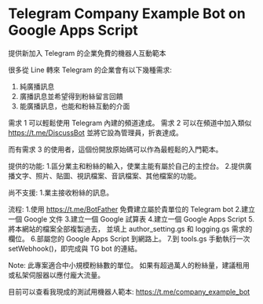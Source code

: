 # Telegram Company Example Bot on Google Apps Script
提供新加入 Telegram 的企業免費的機器人互動範本

很多從 Line 轉來 Telegram 的企業會有以下幾種需求:
1. 純廣播訊息
2. 廣播訊息並希望得到粉絲留言回饋
3. 能廣播訊息，也能和粉絲互動的介面

需求 1 可以輕鬆使用 Telegram 內建的頻道達成。
需求 2 可以在頻道中加入類似 https://t.me/DiscussBot 並將它設為管理員，折衷達成。

而有需求 3 的使用者，這個份開放原始碼可以作為最輕鬆的入門範本。

提供的功能:
1.區分業主和粉絲的輸入，使業主能有屬於自己的主控台。
2.提供廣播文字、照片、貼圖、視訊檔案、音訊檔案、其他檔案的功能。

尚不支援:
1.業主接收粉絲的訊息。

流程:
1.使用 https://t.me/BotFather 免費建立屬於貴單位的 Telegram bot
2.建立一個 Google 文件
3.建立一個 Google 試算表
4.建立一個 Google Apps Script
5.將本網站的檔案全部複製過去，
  並填上 author_setting.gs 和 logging.gs 需求的欄位。
6.部屬您的 Google Apps Script 到網路上。
7.到 tools.gs 手動執行一次 setWebhook()，即完成與 TG bot 的連結。

Note: 此專案適合中小規模粉絲數的單位。
      如果有超過萬人的粉絲量，建議租用或私架伺服器以應付龐大流量。

目前可以查看我現成的測試用機器人範本:
https://t.me/company_example_bot
